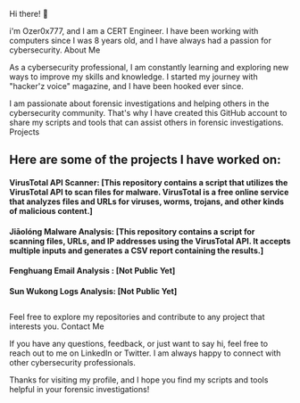 Hi there! 👋

i'm Ozer0x777, and I am a CERT Engineer. I have been working with computers since I was 8 years old, and I have always had a passion for cybersecurity.
About Me

As a cybersecurity professional, I am constantly learning and exploring new ways to improve my skills and knowledge. I started my journey with "hacker'z voice" magazine, and I have been hooked ever since.

I am passionate about forensic investigations and helping others in the cybersecurity community. That's why I have created this GitHub account to share my scripts and tools that can assist others in forensic investigations.
Projects


## Here are some of the projects I have worked on:

   #### VirusTotal API Scanner: [This repository contains a script that utilizes the VirusTotal API to scan files for malware. VirusTotal is a free online service that analyzes files and URLs for viruses, worms, trojans, and other kinds of malicious content.]
   
   #### Jiāolóng Malware Analysis: [This repository contains a script for scanning files, URLs, and IP addresses using the VirusTotal API. It accepts multiple inputs and generates a CSV report containing the results.]
   
   #### Fenghuang Email Analysis : [Not Public Yet]
   
   #### Sun Wukong Logs Analysis: [Not Public Yet]
## 

Feel free to explore my repositories and contribute to any project that interests you.
Contact Me

If you have any questions, feedback, or just want to say hi, feel free to reach out to me on LinkedIn or Twitter. I am always happy to connect with other cybersecurity professionals.

Thanks for visiting my profile, and I hope you find my scripts and tools helpful in your forensic investigations!
